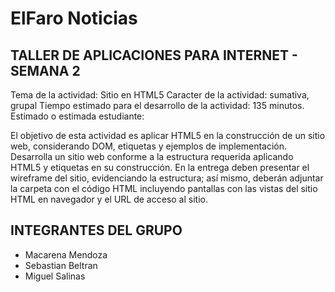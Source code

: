 # ElFaro Noticias
## TALLER DE APLICACIONES PARA INTERNET - SEMANA 2

Tema de la actividad: Sitio en HTML5
Caracter de la actividad: sumativa, grupal
Tiempo estimado para el desarrollo de la actividad: 135 minutos.
Estimado o estimada estudiante:

El objetivo de esta actividad es aplicar HTML5 en la construcción de un sitio web, considerando DOM, etiquetas y ejemplos de implementación. Desarrolla un  sitio web conforme a la estructura requerida aplicando HTML5 y etiquetas en su construcción. En  la entrega deben presentar el wireframe del sitio, evidenciando la estructura; así mismo, deberán adjuntar la carpeta  con el código HTML  incluyendo pantallas con las vistas del sitio HTML en navegador  y  el URL de acceso al sitio.

## INTEGRANTES DEL GRUPO

- Macarena Mendoza
- Sebastian Beltran
- Miguel Salinas
